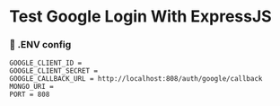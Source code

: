 <h1>Test Google Login With ExpressJS</h1>

<h3>🌌 .ENV config</h3>

```
GOOGLE_CLIENT_ID = 
GOOGLE_CLIENT_SECRET = 
GOOGLE_CALLBACK_URL = http://localhost:808/auth/google/callback
MONGO_URI = 
PORT = 808
```